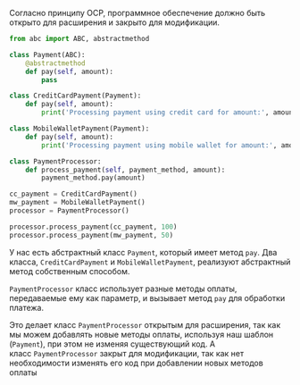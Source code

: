 Согласно принципу OCP, программное обеспечение должно быть открыто для расширения и закрыто для модификации.

```python
from abc import ABC, abstractmethod

class Payment(ABC):
    @abstractmethod
    def pay(self, amount):
        pass

class CreditCardPayment(Payment):
    def pay(self, amount):
        print('Processing payment using credit card for amount:', amount)

class MobileWalletPayment(Payment):
    def pay(self, amount):
        print('Processing payment using mobile wallet for amount:', amount)

class PaymentProcessor:
    def process_payment(self, payment_method, amount):
        payment_method.pay(amount)

cc_payment = CreditCardPayment()
mw_payment = MobileWalletPayment()
processor = PaymentProcessor()

processor.process_payment(cc_payment, 100)
processor.process_payment(mw_payment, 50)
```

У нас есть абстрактный класс `Payment`, который имеет метод `pay`. Два класса, `CreditCardPayment` и `MobileWalletPayment`, реализуют абстрактный метод собственным способом.

`PaymentProcessor` класс использует разные методы оплаты, передаваемые ему как параметр, и вызывает метод `pay` для обработки платежа.

Это делает класс `PaymentProcessor` открытым для расширения, так как мы можем добавлять новые методы оплаты, используя наш шаблон (`Payment`), при этом не изменяя существующий код. А класс `PaymentProcessor` закрыт для модификации, так как нет необходимости изменять его код при добавлении новых методов оплаты